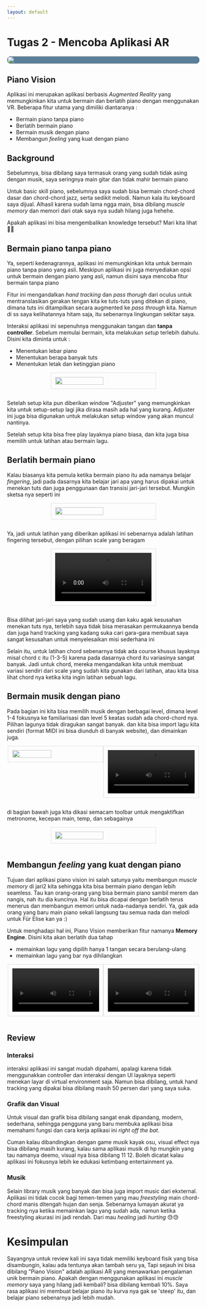 ```yaml
---
layout: default
---
```


# Tugas 2 - Mencoba Aplikasi AR

<div style='display:flex;justify-content: center;background-color : #5b7f98; border-radius: 1em; margin-bottom:1em; overflow : hidden'>
    <img src='https://github.com/winatungmiharja/realitas-x/assets/64743796/4189991d-700c-49e7-9e7c-7f505da5fc7a' 
    width='100%'/>
</div>

## Piano Vision

Aplikasi ini merupakan aplikasi berbasis _Augmented Reality_ yang memungkinkan kita untuk bermain dan berlatih piano dengan menggunakan VR. Beberapa fitur utama yang dimiliki diantaranya :

- Bermain piano tanpa piano
- Berlatih bermain piano
- Bermain musik dengan piano
- Membangun _feeling_ yang kuat dengan piano

## Background

Sebelumnya, bisa dibilang saya termasuk orang yang sudah tidak asing dengan musik, saya seringnya main gitar dan tidak mahir bermain piano

Untuk basic skill piano, sebelumnya saya sudah bisa bermain chord-chord dasar dan chord-chord jazz, serta sedikit melodi. Namun kala itu keyboard saya dijual. Alhasil karena sudah lama ngga main, bisa dibilang _muscle memory_ dan memori dari otak saya nya sudah hilang juga hehehe.

Apakah aplikasi ini bisa mengembalikan knowledge tersebut? Mari kita lihat 👌🏻

## Bermain piano tanpa piano

Ya, seperti kedenagrannya, aplikasi ini memungkinkan kita untuk bermain piano tanpa piano yang asli. Meskipun aplikasi ini juga menyediakan opsi untuk bermain dengan piano yang asli, namun disini saya mencoba fitur bermain tanpa piano

Fitur ini mengandalkan _hand tracking_ dan _pass thorugh_ dari oculus untuk mentranslasikan gerakan tengan kita ke tuts-tuts yang ditekan di piano, dimana tuts ini ditampilkan secara augmented ke _pass through_ kita. Namun di ss saya kelihatannya hitam saja, itu sebenarnya lingkungan sekitar saya.

Interaksi aplikasi ini sepenuhnya menggunakan tangan dan **tanpa controller**. Sebelum memulai bermain, kita melakukan _setup_ terlebih dahulu. Disini kita diminta untuk :

- Menentukan lebar piano
- Menentukan berapa banyak tuts
- Menentukan letak dan ketinggian piano

<div style='display:flex;justify-content: center;padding-bottom: 1em'>
    <img src='https://github.com/winatungmiharja/realitas-x/assets/64743796/f4e1412b-5815-4222-b035-78ca0127bcf1' 
    width='50%' style='border: 1px solid #DDDDDD; padding: 0.75em'/>
</div>

Setelah setup kita pun diberikan window "Adjuster" yang memungkinkan kita untuk setup-setup lagi jika dirasa masih ada hal yang kurang. Adjuster ini juga bisa digunakan untuk melakukan setup window yang akan muncul nantinya.

Setelah setup kita bisa free play layaknya piano biasa, dan kita juga bisa memilih untuk latihan atau bermain lagu.

## Berlatih bermain piano

Kalau biasanya kita pemula ketika bermain piano itu ada namanya belajar _fingering_, jadi pada dasarnya kita belajar jari apa yang harus dipakai untuk menekan tuts dan juga penggunaan dan transisi jari-jari tersebut. Mungkin sketsa nya seperti ini

<div style='display:flex;justify-content: center;padding-bottom: 1em'>
    <img src='https://github.com/winatungmiharja/realitas-x/assets/64743796/2eb7c8f2-0424-484b-a995-131f3f9e5a6f' 
    width='50%' style='border: 1px solid #DDDDDD; padding: 0.75em'/>
</div>

Ya, jadi untuk latihan yang diberikan aplikasi ini sebenarnya adalah latihan fingering tersebut, dengan pilihan scale yang beragam

<div style='display:flex;justify-content: center;padding-bottom: 1em'>
    <video src="https://github.com/winatungmiharja/realitas-x/assets/64743796/71690e5d-610c-451b-b4cd-99e5bdb6ff67" width='50%' style='border: 1px solid #DDDDDD; padding: 0.75em' controls="true"></video>
</div>

Bisa dilihat jari-jari saya yang sudah usang dan kaku agak kesusahan menekan tuts nya, terlebih saya tidak bisa merasakan permukaannya benda dan juga hand tracking yang kadang suka cari gara-gara membuat saya sangat kesusahan untuk menyelesaikan misi sederhana ini

Selain itu, untuk latihan chord sebenarnya tidak ada course khusus layaknya misal chord c itu (1-3-5) karena pada dasarnya chord itu variasinya sangat banyak. Jadi untuk chord, mereka mengandalkan kita untuk membuat variasi sendiri dari scale yang sudah kita gunakan dari latihan, atau kita bisa lihat chord nya ketika kita ingin latihan sebuah lagu.

## Bermain musik dengan piano

Pada bagian ini kita bisa memilih musik dengan berbagai level, dimana level 1-4 fokusnya ke familiarisasi dan level 5 keatas sudah ada chord-chord nya. Pilihan lagunya tidak diragukan sangat banyak. dan kita bisa import lagu kita sendiri (format MIDI ini bisa diunduh di banyak website), dan dimainkan juga.

<div style='display:flex;justify-content: center;padding-bottom: 1em'>
    <img src='https://github.com/winatungmiharja/realitas-x/assets/64743796/675fd6b9-9af4-4dee-aa14-f4ba27445674' 
    width='45%' style='border: 1px solid #DDDDDD; padding: 0.75em'/>
     <video src='https://github.com/winatungmiharja/realitas-x/assets/64743796/03b22e1e-80af-4046-bd3e-02e42732001b' width='45%' style='border: 1px solid #DDDDDD; padding: 0.75em' controls="true"></video>
</div>

di bagian bawah juga kita dikasi semacam toolbar untuk mengaktifkan metronome, kecepan main, temp, dan sebagainya

<div style='display:flex;justify-content: center;padding-bottom: 1em'>
    <img src='https://github.com/winatungmiharja/realitas-x/assets/64743796/285581d7-4c92-4408-9db1-d1f6b1c90947' 
    width='50%' style='border: 1px solid #DDDDDD; padding: 0.75em'/>
</div>

## Membangun _feeling_ yang kuat dengan piano

Tujuan dari aplikasi piano vision ini salah satunya yaitu membangun _muscle memory_ di jari2 kita sehingga kita bisa bermain piano dengan lebih seamless. Tau kan orang-orang yang bisa bermain piano sambil merem dan nangis, nah itu dia kuncinya. Hal itu bisa dicapai dengan berlatih terus menerus dan membangun memori untuk nada-nadanya sendiri. Ya, gak ada orang yang baru main piano sekali langsung tau semua nada dan melodi untuk Für Elise kan ya :)

Untuk menghadapi hal ini, Piano Vision memberikan fitur namanya **Memory Engine**. Disini kita akan berlatih dua tahap

- memainkan lagu yang dipilih hanya 1 tangan secara berulang-ulang
- memainkan lagu yang bar nya dihilangkan

<div style='display:flex;justify-content: center;padding-bottom: 1em'>
     <video src='https://github.com/winatungmiharja/realitas-x/assets/64743796/ed16d6d5-85bd-416e-b9fa-8a25fa0dadd9' width='45%' style='border: 1px solid #DDDDDD; padding: 0.75em' controls="true"></video>
     <video src='https://github.com/winatungmiharja/realitas-x/assets/64743796/ba083f00-ee99-449a-88b0-90f443325375' width='45%' style='border: 1px solid #DDDDDD; padding: 0.75em' controls="true"></video>
</div>

## Review

### Interaksi

interaksi aplikasi ini sangat mudah dipahami, apalagi karena tidak menggunakkan controller dan interaksi dengan UI layaknya seperti menekan layar di virtual environment saja. Namun bisa dibilang, untuk hand tracking yang dipakai bisa dibilang masih 50 persen dari yang saya suka.

### Grafik dan Visual

Untuk visual dan grafik bisa dibilang sangat enak dipandang, modern, sederhana, sehingga pengguna yang baru membuka aplikasi bisa memahami fungsi dan cara kerja aplikasi ini _right off the bat_.

Cuman kalau dibandingkan dengan game musik kayak osu, visual effect nya bisa dibilang masih kurang, kalau sama aplikasi musik di hp mungkin yang tau namanya deemo, visual nya bisa dibilang 11 12. Boleh dicatat kalau aplikasi ini fokusnya lebih ke edukasi ketimbang entertainment ya.

### Musik

Selain library musik yang banyak dan bisa juga import music dari ekxternal. Aplikasi ini tidak cocok bagi temen-temen yang mau _freestyling_ main chord-chord manis ditengah hujan dan senja. Sebenarnya lumayan akurat ya tracking nya ketika memainkan lagu yang sudah ada, namun ketika freestyling akurasi ini jadi rendah. Dari mau _healing_ jadi _hurting_ 😓😓

# Kesimpulan

Sayangnya untuk review kali ini saya tidak memiliki keyboard fisik yang bisa disambungin, kalau ada tentunya akan tambah seru ya, Tapi sejauh ini bisa dibilang "Piano Vision" adalah aplikasi AR yang menawarkan pengalaman unik bermain piano. Apakah dengan menggunakan aplikasi ini _muscle memory_ saya yang hilang jadi kembali? bisa dibilang kembali 10%. Saya rasa aplikasi ini membuat belajar piano itu kurva nya gak se 'steep' itu, dan belajar piano sebenarnya jadi lebih mudah.
